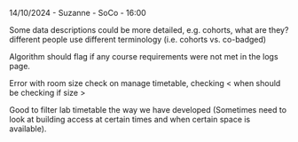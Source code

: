 14/10/2024 - Suzanne - SoCo - 16:00

Some data descriptions could be more detailed, e.g. cohorts, what are they? different people use different terminology (i.e. cohorts vs. co-badged)

Algorithm should flag if any course requirements were not met in the logs page.

Error with room size check on manage timetable, checking < when should be checking if size >

Good to filter lab timetable the way we have developed (Sometimes need to look at building access at certain times and when certain space is available).
